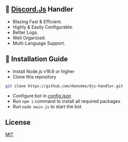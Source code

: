 ## 🤖 [Discord.Js](https://www.npmjs.com/package/discord.js) Handler
- Blazing Fast & Efficient.
- Highly & Easily Configurable.
- Better Logs.
- Well Organized.
- Multi-Language Support.

## 🚧 Installation Guide
- Install Node.js v16.6 or higher
- Clone this repository
```bash 
git clone https://github.com/danodee/djs-handler.git
```
- Configure bot in [config.json](https://github.com/danodee/advanced-djs-handler/blob/main/src/config/config.json)
- Run `npm i` command to install all required packages
- Run `node main.js` to start the bot

## License
[MIT](https://github.com/danodee/djs-handler/blob/main/LICENSE)
